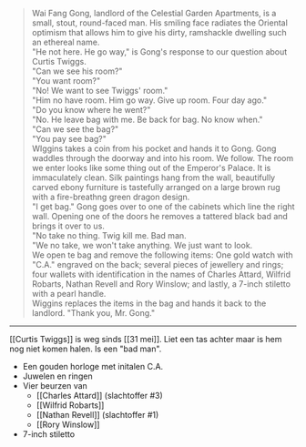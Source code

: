 > Wai Fang Gong, landlord of the Celestial Garden Apartments, is a small, stout, round-faced man. His smiling face radiates the Oriental optimism that allows him to give his dirty, ramshackle dwelling such an ethereal name.  
> "He not here. He go way," is Gong's response to our question about Curtis Twiggs.  
> "Can we see his room?"  
> "You want room?"  
> "No! We want to see Twiggs' room."  
> "Him no have room. Him go way. Give up room. Four day ago."  
> "Do you know where he went?"  
> "No. He leave bag with me. Be back for bag. No know when."  
> "Can we see the bag?"  
> "You pay see bag?"  
> WIggins takes a coin from his pocket and hands it to Gong. Gong waddles through the doorway and into his room. We follow. The room we enter looks like some thing out of the Emperor's Palace. It is immaculately clean. Silk paintings hang from the wall, beautifully carved ebony furniture is tastefully arranged on a large brown rug with a fire-breathng green dragon design.  
> "I get bag." Gong goes over to one of the cabinets which line the right wall. Opening one of the doors he removes a tattered black bad and brings it over to us.  
> "No take no thing. Twig kill me. Bad man.  
> "We no take, we won't take anything. We just want to look.  
> We open te bag and remove the following items: One gold watch with "C.A." engraved on the back; several pieces of jewellery and rings; four wallets with identification in the names of Charles Attard, Wilfrid Robarts, Nathan Revell and Rory Winslow; and lastly, a 7-inch stiletto with a pearl handle.  
> Wiggins replaces the items in the bag and hands it back to the landlord. "Thank you, Mr. Gong."

---

[[Curtis Twiggs]] is weg sinds [[31 mei]]. Liet een tas achter maar is hem nog niet komen halen. Is een "bad man".

- Een gouden horloge met initalen C.A.
- Juwelen en ringen
- Vier beurzen van
	- [[Charles Attard]] (slachtoffer #3)
	- [[Wilfrid Robarts]]
	- [[Nathan Revell]] (slachtoffer #1)
	- [[Rory Winslow]]
- 7-inch stiletto  

